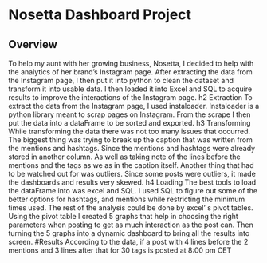 # Nosetta Dashboard Project

## Overview
To help my aunt with her growing business, Nosetta, I decided to help with the analytics of her brand’s Instagram page. After extracting the data from the Instagram page, I then put it into python to clean the dataset and transform it into usable data. I then loaded it into Excel and SQL to acquire results to improve the interactions of the Instagram page. 
h2 Extraction
To extract the data from the Instagram page, I used instaloader. Instaloader is a python library meant to scrap pages on Instagram. From the scrape I then put the data into a dataFrame to be sorted and exported.
h3 Transforming
While transforming the data there was not too many issues that occurred. The biggest thing was trying to break up the caption that was written from the mentions and hashtags. Since the mentions and hashtags were already stored in another column. As well as taking note of the lines before the mentions and the tags as we as in the caption itself. Another thing that had to be watched out for was outliers. Since some posts were outliers, it made the dashboards and results very skewed.
h4 Loading
The best tools to load the dataFrame into was excel and SQL. I used SQL to figure out some of the better options for hashtags, and mentions while restricting the minimum times used. The rest of the analysis could be done by excel’ s pivot tables. Using the pivot table I created 5 graphs that help in choosing the right parameters when posting to get as much interaction as the post can. Then turning the 5 graphs into a dynamic dashboard to bring all the results into screen.
#Results
According to the data, if a post with 4 lines before the 2 mentions and 3 lines after that for 30 tags is posted at 8:00 pm CET
